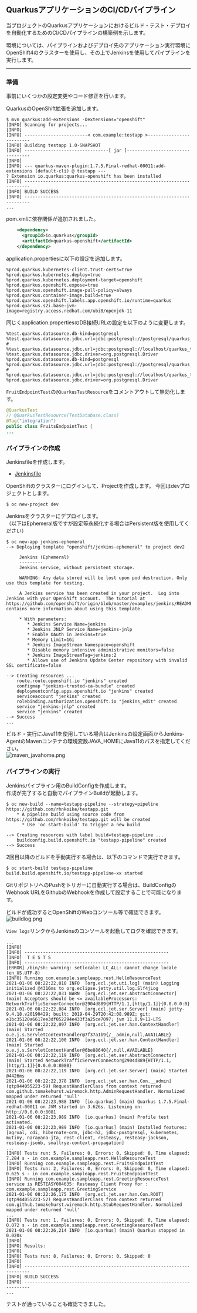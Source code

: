 ## QuarkusアプリケーションのCI/CDパイプライン

当プロジェクトのQuarkusアプリケーションにおけるビルド・テスト・デプロイを自動化するためのCI/CDパイプラインの構築例を示します。

環境については、パイプラインおよびデプロイ先のアプリケーション実行環境にOpenShift4のクラスターを使用し、その上でJenkinsを使用してパイプラインを実行します。


---
### 準備

事前にいくつかの設定変更やコード修正を行います。

QuarkusのOpenShift拡張を追加します。
```
$ mvn quarkus:add-extensions -Dextensions="openshift" 
[INFO] Scanning for projects...
[INFO] 
[INFO] ------------------------< com.example:testapp >-------------------------
[INFO] Building testapp 1.0-SNAPSHOT
[INFO] --------------------------------[ jar ]---------------------------------
[INFO]
[INFO] --- quarkus-maven-plugin:1.7.5.Final-redhat-00011:add-extensions (default-cli) @ testapp ---
? Extension io.quarkus:quarkus-openshift has been installed
[INFO] ------------------------------------------------------------------------
[INFO] BUILD SUCCESS
[INFO] ------------------------------------------------------------------------
...
```
pom.xmlに依存関係が追加されました。
```xml
    <dependency>
      <groupId>io.quarkus</groupId>
      <artifactId>quarkus-openshift</artifactId>
    </dependency>
```

application.propertiesに以下の設定を追加します。
```properties
%prod.quarkus.kubernetes-client.trust-certs=true
%prod.quarkus.kubernetes.deploy=true
%prod.quarkus.kubernetes.deployment-target=openshift
%prod.quarkus.openshift.expose=true
%prod.quarkus.openshift.image-pull-policy=always
%prod.quarkus.container-image.build=true
%prod.quarkus.openshift.labels.app.openshift.io/runtime=quarkus
%prod.quarkus.s2i.base-jvm-image=registry.access.redhat.com/ubi8/openjdk-11
```

同じくapplication.propertiesのDB接続URLの設定を以下のように変更します。
```properties
%test.quarkus.datasource.db-kind=postgresql
%test.quarkus.datasource.jdbc.url=jdbc:postgresql://postgresql/quarkus_test
# %test.quarkus.datasource.jdbc.url=jdbc:postgresql://localhost/quarkus_test
%test.quarkus.datasource.jdbc.driver=org.postgresql.Driver
%prod.quarkus.datasource.db-kind=postgresql
%prod.quarkus.datasource.jdbc.url=jdbc:postgresql://postgresql/quarkus_test
# %prod.quarkus.datasource.jdbc.url=jdbc:postgresql://localhost/quarkus_test
%prod.quarkus.datasource.jdbc.driver=org.postgresql.Driver
```

`FruitEndpointTest`の`@QuarkusTestResource`をコメントアウトして無効化します。
```java
@QuarkusTest
// @QuarkusTestResource(TestDatabase.class)
@Tag("integration")
public class FruitsEndpointTest {
...
```
### パイプラインの作成

Jenkinsfileを作成します。
- [Jenkinsfile](./Jenkinsfile)

OpenShiftのクラスターにログインして、Projectを作成します。
今回はdevプロジェクトとします。
```
$ oc new-project dev
```
Jenkinsをクラスターにデプロイします。  
（以下はEphemeral版ですが設定等永続化する場合はPersistent版を使用してください）
```
$ oc new-app jenkins-ephemeral
--> Deploying template "openshift/jenkins-ephemeral" to project dev2

     Jenkins (Ephemeral)
     ---------
     Jenkins service, without persistent storage.
     
     WARNING: Any data stored will be lost upon pod destruction. Only use this template for testing.

     A Jenkins service has been created in your project.  Log into Jenkins with your OpenShift account.  The tutorial at https://github.com/openshift/origin/blob/master/examples/jenkins/README.md contains more information about using this template.

     * With parameters:
        * Jenkins Service Name=jenkins
        * Jenkins JNLP Service Name=jenkins-jnlp
        * Enable OAuth in Jenkins=true
        * Memory Limit=1Gi
        * Jenkins ImageStream Namespace=openshift
        * Disable memory intensive administrative monitors=false
        * Jenkins ImageStreamTag=jenkins:2
        * Allows use of Jenkins Update Center repository with invalid SSL certificate=false

--> Creating resources ...
    route.route.openshift.io "jenkins" created
    configmap "jenkins-trusted-ca-bundle" created
    deploymentconfig.apps.openshift.io "jenkins" created
    serviceaccount "jenkins" created
    rolebinding.authorization.openshift.io "jenkins_edit" created
    service "jenkins-jnlp" created
    service "jenkins" created
--> Success
...
```

ビルド・実行にJava11を使用している場合はJenkinsの設定画面からJenkins-AgentのMavenコンテナの環境変数JAVA_HOMEにJava11のパスを指定してください。  
![maven_javahome.png](./img/maven_javahome.png)


### パイプラインの実行

Jenkinsパイプライン用のBuildConfigを作成します。  
作成が完了すると自動でパイプラインBuildが起動します。
```
$ oc new-build --name=testapp-pipeline --strategy=pipeline https://github.com/rhnkoike/testapp.git
    * A pipeline build using source code from https://github.com/rhnkoike/testapp.git will be created
      * Use 'oc start-build' to trigger a new build

--> Creating resources with label build=testapp-pipeline ...
    buildconfig.build.openshift.io "testapp-pipeline" created
--> Success
```
2回目以降のビルドを手動実行する場合は、以下のコマンドで実行できます。
```
$ oc start-build testapp-pipeline
build.build.openshift.io/testapp-pipeline-xx started
```
GitリポジトリへのPushをトリガーに自動実行する場合は、BuildConfigのWebhook URLをGithubのWebhookを作成して設定することで可能になります。

ビルドが成功するとOpenShiftのWebコンソール等で確認できます。
![buildlog.png](./img/buildlog0106.png)

`View logs`リンクからJenkinsのコンソールを起動してログを確認できます。
```
...
[INFO] 
[INFO] -------------------------------------------------------
[INFO]  T E S T S
[INFO] -------------------------------------------------------
[ERROR] /bin/sh: warning: setlocale: LC_ALL: cannot change locale (en_US.UTF-8)
[INFO] Running com.example.sampleapp.rest.HelloResourceTest
2021-01-06 08:22:22,010 INFO  [org.ecl.jet.uti.log] (main) Logging initialized @4316ms to org.eclipse.jetty.util.log.Slf4jLog
2021-01-06 08:22:22,031 WARN  [org.ecl.jet.ser.AbstractConnector] (main) Acceptors should be <= availableProcessors: NetworkTrafficServerConnector@2904d889{HTTP/1.1,[http/1.1]}{0.0.0.0:0}
2021-01-06 08:22:22,084 INFO  [org.ecl.jet.ser.Server] (main) jetty-9.4.18.v20190429; built: 2019-04-29T20:42:08.989Z; git: e1bc35120a6617ee3df052294e433f3a25ce7097; jvm 11.0.9+11-LTS
2021-01-06 08:22:22,097 INFO  [org.ecl.jet.ser.han.ContextHandler] (main) Started o.e.j.s.ServletContextHandler@7f37a1b9{/__admin,null,AVAILABLE}
2021-01-06 08:22:22,100 INFO  [org.ecl.jet.ser.han.ContextHandler] (main) Started o.e.j.s.ServletContextHandler@6be88640{/,null,AVAILABLE}
2021-01-06 08:22:22,119 INFO  [org.ecl.jet.ser.AbstractConnector] (main) Started NetworkTrafficServerConnector@2904d889{HTTP/1.1,[http/1.1]}{0.0.0.0:8080}
2021-01-06 08:22:22,119 INFO  [org.ecl.jet.ser.Server] (main) Started @4426ms
2021-01-06 08:22:22,378 INFO  [org.ecl.jet.ser.han.Con.__admin] (qtp944055223-59) RequestHandlerClass from context returned com.github.tomakehurst.wiremock.http.AdminRequestHandler. Normalized mapped under returned 'null'
2021-01-06 08:22:23,988 INFO  [io.quarkus] (main) Quarkus 1.7.5.Final-redhat-00011 on JVM started in 3.626s. Listening on: http://0.0.0.0:8081
2021-01-06 08:22:23,989 INFO  [io.quarkus] (main) Profile test activated. 
2021-01-06 08:22:23,989 INFO  [io.quarkus] (main) Installed features: [agroal, cdi, hibernate-orm, jdbc-h2, jdbc-postgresql, kubernetes, mutiny, narayana-jta, rest-client, resteasy, resteasy-jackson, resteasy-jsonb, smallrye-context-propagation]
...
[INFO] Tests run: 5, Failures: 0, Errors: 0, Skipped: 0, Time elapsed: 7.284 s - in com.example.sampleapp.rest.HelloResourceTest
[INFO] Running com.example.sampleapp.rest.FruitsEndpointTest
[INFO] Tests run: 2, Failures: 0, Errors: 0, Skipped: 0, Time elapsed: 0.625 s - in com.example.sampleapp.rest.FruitsEndpointTest
[INFO] Running com.example.sampleapp.rest.GreetingResourceTest
service is RESTEASY004635: Resteasy Client Proxy for : com.example.sampleapp.rest.GreetingService
2021-01-06 08:22:26,175 INFO  [org.ecl.jet.ser.han.Con.ROOT] (qtp944055223-52) RequestHandlerClass from context returned com.github.tomakehurst.wiremock.http.StubRequestHandler. Normalized mapped under returned 'null'
...
[INFO] Tests run: 1, Failures: 0, Errors: 0, Skipped: 0, Time elapsed: 0.072 s - in com.example.sampleapp.rest.GreetingResourceTest
2021-01-06 08:22:26,214 INFO  [io.quarkus] (main) Quarkus stopped in 0.020s
[INFO] 
[INFO] Results:
[INFO] 
[INFO] Tests run: 8, Failures: 0, Errors: 0, Skipped: 0
[INFO] 
[INFO] ------------------------------------------------------------------------
[INFO] BUILD SUCCESS
[INFO] ------------------------------------------------------------------------
...
```
テストが通っていることも確認できました。


